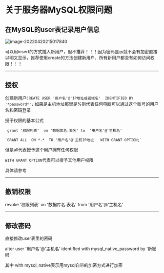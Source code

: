 # 关于服务器MySQL权限问题

## 在MySQL的user表记录用户信息

![image-20220420215017840](C:\Users\zhuda\AppData\Roaming\Typora\typora-user-images\image-20220420215017840.png)

可以用insert的方式插入新用户，但不推荐！！！因为密码显示就不会有加密直接以明文显示，推荐使用create的方法创建新用户，所有新用户都没有如何访问权限！！！



------



## 授权

创建新用户`CREATE USER '用户名'@'IP地址或者域名'  IDENTIFIED BY '*password*';`   如果是主机地址那里是%则代表任何电脑可以通过这个账号的用户名和密码登录

授予权限的基本公式

```
 grant '权限列表'  on '数据库名.表名' to  '用户名'@'主机名'
```

```
`GRANT ALL  ON *.*  TO '用户名'@'主机IP地址'  WITH GRANT OPTION;`
```

 但是all代表授予这个用户拥有任何权限

`WITH GRANT OPTION`代表可以授予其他用户权限

具体请参考 [](https://dev.mysql.com/doc/refman/5.6/en/creating-accounts.html#creating-accounts-granting-privileges)



------

## 撤销权限

revoke  '权限列表' on '数据库名.表名'  from '用户名'@'主机名'



------



## 修改密码

直接修改user表里的密码

alter user '用户名'@'主机名' identifled  with mysql_native_password by '新密码'

其中 with mysql_native表示用mysql自带的加密方式进行加密


